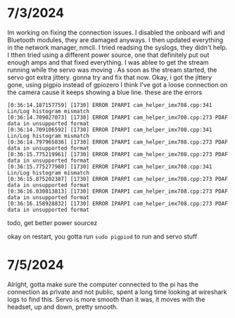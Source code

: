 # 7/3/2024
Im working on fixing the connection issues.
I disabled the onboard wifi and Bluetooth modules, they are damaged anyways. I then updated everything in the network manager, nmcli. I tried readsing the syslogs, they didn't help. I tthen tried using a different power source, one that definitely put out enough amps and that fixed everything. I was ablee to get the stream running while the servo was moving . As soon as the stream started, the servo got extra jittery. gonna try and fix that now.
Okay, i got the jittery gone, using pigpio instead of gpiozero
I think I've got a loose connection on the camera cause it keeps showing a blue line. these are the errors

```
[0:36:14.187157759] [1730] ERROR IPARPI cam_helper_imx708.cpp:341 Lin/Log histogram mismatch
[0:36:14.709027073] [1730] ERROR IPARPI cam_helper_imx708.cpp:273 PDAF data in unsupported format
[0:36:14.709106592] [1730] ERROR IPARPI cam_helper_imx708.cpp:341 Lin/Log histogram mismatch
[0:36:14.797965036] [1730] ERROR IPARPI cam_helper_imx708.cpp:273 PDAF data in unsupported format
[0:36:15.775219961] [1730] ERROR IPARPI cam_helper_imx708.cpp:273 PDAF data in unsupported format
[0:36:15.775277980] [1730] ERROR IPARPI cam_helper_imx708.cpp:341 Lin/Log histogram mismatch
[0:36:15.875202387] [1730] ERROR IPARPI cam_helper_imx708.cpp:273 PDAF data in unsupported format
[0:36:16.030813813] [1730] ERROR IPARPI cam_helper_imx708.cpp:273 PDAF data in unsupported format
[0:36:16.158928832] [1730] ERROR IPARPI cam_helper_imx708.cpp:273 PDAF data in unsupported format
```

todo, get better power sourcez

okay on restart, you gotta run ```sudo pigpiod``` to run and servo stuff

# 7/5/2024
Alright, gotta make sure the computer connected to the pi has the connection as private and not public, spent a long time looking at wireshark logs to find this. Servo is more smooth than it was, it moves with the headset, up and down, pretty smooth.